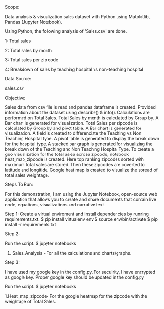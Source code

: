 

Scope:

Data analysis & visualization sales dataset with Python using Matplotlib, Pandas (Jupyter Notebook).

Using Python, the following analysis of 'Sales.csv' are done.

1: Total sales

2: Total sales by month

3: Total sales per zip code

4: Breakdown of sales by teaching hospital vs non-teaching hospital


Data Source:

sales.csv


Objective:

Sales data from csv file is read and pandas dataframe is created.
Provided information about the dataset using describe() & info().
Calculations are performed on Total Sales.
Total Sales by month is calculated by Group by. A Bar chart is generated for visualization.
Total Sales per zipcode is calculated by Group by and pivot table. A Bar chart is generated for visualization.
A field is created to differenciate the Teaching vs Non Teaching Hospital type.
A pivot table is generated to display the break down for the hospital type.
A stacked bar graph is generated for visualizing the break down of the Teaching and Non Teaching Hospital Type.
To create a geo visualization for the total sales across zipcode,  notebook heat_map_zipcode is created. Here top ranking zipcodes sorted with maximum total sales are stored. Then these zipcodes are coverted to latitude and longitide. Google heat map is created to visualize the spread of total sales weightage.


Steps To Run:


For this demonstration, I am using the Jupyter Notebook, open-source web application that allows you to create and share documents that contain live code, equations, visualizations and narrative text.


Step 1:
Create a virtual enviroment and install dependencies by running requirements.txt.
$ pip install virtualenv env
$ source env/bin/activate
$ pip install -r requirements.txt


Step 2:

Run the script.
$ jupyter notebooks

1. Sales_Analysis - For all the calculations and charts/graphs.


Step 3:

I have used my google key in the config.py. For secuirity, I have encrypted as google key. Proper google key should be updated in the config.py

Run the script.
$ jupyter notebooks

1.Heat_map_zipcode- For the google heatmap for the zipcode with the weightage of Total Sales.

